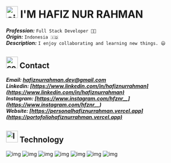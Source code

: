<h1>
  <img width="32" height="32" src="https://img.icons8.com/color/48/circled-user-male-skin-type-3--v1.png" alt="circled-user-male-skin-type-3--v1"/>
  I'M HAFIZ NUR RAHMAN
</h1>

***Profession:*** `Full Stack Developer 🧑‍💻`
<br/>
***Origin:*** `Indonesia 🇮🇩`
<br/>
***Description:*** `I enjoy collaborating and learning new things. 😃`

<h2>
  <img width="32" height="32" src="https://img.icons8.com/fluency/48/contact-card.png" alt="contact-card"/>
  Contact
</h2>

***Email: [hafiznurrahman.dev@gmail.com](hafiznurrahman.dev@gmail.com)***
<br/>
***Linkedin: [https://www.linkedin.com/in/hafiznurrahman](https://www.linkedin.com/in/hafiznurrahman)***
<br/>
***Instagram: [https://www.instagram.com/hfznr__](https://www.instagram.com/hfznr__)***
<br/>
***Website: [https://personalhafiznurrahman.vercel.app](https://portofoliohafiznurrahman.vercel.app)***

<h2>
  <img width="32" height="32" src="https://img.icons8.com/fluency/48/layers.png" alt="layers"/>
Technology
</h2>

![img](https://img.icons8.com/color/48/html-5--v1.png) 
![img](https://img.icons8.com/color/48/css3.png)
![img](https://img.icons8.com/color/48/javascript--v1.png)
![img](https://img.icons8.com/color/48/tailwind_css.png)
![img](https://img.icons8.com/color/48/react-native.png)
![img](https://img.icons8.com/fluency/48/node-js.png)
![img](https://img.icons8.com/fluency/48/github.png)

